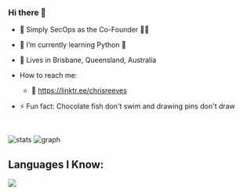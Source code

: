 ### Hi there 👋

- 👔 Simply SecOps as the Co-Founder 🥷🏽

- 🌱 I’m currently learning Python 🐍

- 📍 Lives in Brisbane, Queensland, Australia

- How to reach me:

     - 🔗 https://linktr.ee/chrisreeves
  
- ⚡ Fun fact: Chocolate fish don't swim and drawing pins don't draw

<br>

  ![stats](https://github-readme-stats.vercel.app/api?username=chrisreeves-&title_color=3498db&text_color=2ecc71&icon_color=3498db&bg_color=00000000&hide_border=true&show_icons=true&include_all_commits=true&count_private=true&disable_animations=true)
  ![graph](https://github-readme-activity-graph.vercel.app/graph?username=chrisreeves-&bg_color=0000000&color=2980b9&line=2980b9&point=27ae60&area_color=2980b9&area=true&hide_border=true)

## Languages I Know:

<p align="left"> <a href="https://github.com/thinkright20"><img src="https://skillicons.dev/icons?i=python,bash,powershell,ansible,sql"> </a> </p>